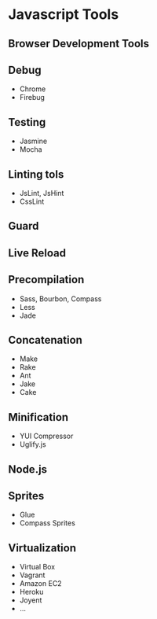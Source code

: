 # Javascript Tools

## Browser Development Tools

## Debug
* Chrome
* Firebug

## Testing

* Jasmine
* Mocha

## Linting tols

* JsLint, JsHint
* CssLint

## Guard

## Live Reload


## Precompilation

* Sass, Bourbon, Compass
* Less
* Jade

## Concatenation

* Make
* Rake
* Ant
* Jake
* Cake

## Minification

* YUI Compressor
* Uglify.js


## Node.js

## Sprites

* Glue
* Compass Sprites

## Virtualization

* Virtual Box
* Vagrant
* Amazon EC2
* Heroku
* Joyent
* ...





